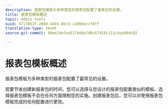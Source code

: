 ```yaml
---
description: 报表包模板为多种类型的报表包配置了最常见的设置。
title: 报表包模板概述
topic: Admin tools
uuid: 5717863f-208d-44b5-8bc5-c286beccf8ff
translation-type: tm+mt
source-git-commit: 99ee24efaa517e8da700c67818c111c4aa90dc02

---
```



# 报表包模板概述

报表包模板为多种类型的报表包配置了最常见的设置。

若要节省创建新报表包的时间，您可以选择与您设计的报表包配置类似的模板。选择报表包模板不会在任何方面限制您的实施。创建报表包后，您可以对使用报表包模板完成的任何配置进行更改。

<!-- Meike, links to relevant articles? -->
